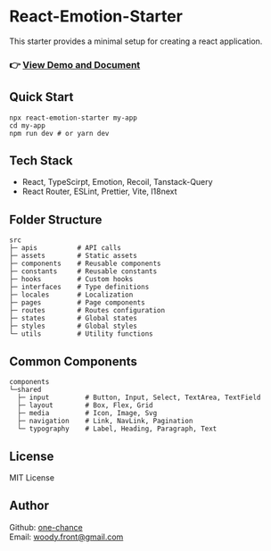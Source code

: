 # React-Emotion-Starter

This starter provides a minimal setup for creating a react application.

### 👉 [View Demo and Document](https://dx30rj3h3cqsq.cloudfront.net)

## Quick Start

```
npx react-emotion-starter my-app
cd my-app
npm run dev # or yarn dev
```

## Tech Stack

- React, TypeScirpt, Emotion, Recoil, Tanstack-Query
- React Router, ESLint, Prettier, Vite, I18next

## Folder Structure

```
src
├─ apis          # API calls
├─ assets        # Static assets
├─ components    # Reusable components
├─ constants     # Reusable constants
├─ hooks         # Custom hooks
├─ interfaces    # Type definitions
├─ locales       # Localization
├─ pages         # Page components
├─ routes        # Routes configuration
├─ states        # Global states
├─ styles        # Global styles
└─ utils         # Utility functions
```

## Common Components

```
components
└─shared
  ├─ input         # Button, Input, Select, TextArea, TextField
  ├─ layout        # Box, Flex, Grid
  ├─ media         # Icon, Image, Svg
  ├─ navigation    # Link, NavLink, Pagination
  └─ typography    # Label, Heading, Paragraph, Text
```

## License

MIT License

## Author

Github: [one-chance](https://github.com/one-chance)<br/>
Email: woody.front@gmail.com
